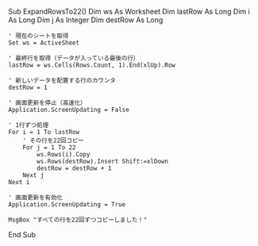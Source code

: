 Sub ExpandRowsTo22()
    Dim ws As Worksheet
    Dim lastRow As Long
    Dim i As Long
    Dim j As Integer
    Dim destRow As Long

    ' 現在のシートを取得
    Set ws = ActiveSheet

    ' 最終行を取得（データが入っている最後の行）
    lastRow = ws.Cells(Rows.Count, 1).End(xlUp).Row

    ' 新しいデータを配置する行のカウンタ
    destRow = 1

    ' 画面更新を停止（高速化）
    Application.ScreenUpdating = False

    ' 1行ずつ処理
    For i = 1 To lastRow
        ' その行を22回コピー
        For j = 1 To 22
            ws.Rows(i).Copy
            ws.Rows(destRow).Insert Shift:=xlDown
            destRow = destRow + 1
        Next j
    Next i

    ' 画面更新を有効化
    Application.ScreenUpdating = True

    MsgBox "すべての行を22回ずつコピーしました！"
End Sub